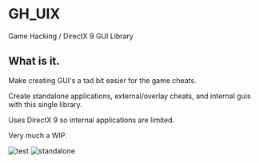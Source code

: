 # GH_UIX
Game Hacking / DirectX 9 GUI Library

## What is it.
Make creating GUI's a tad bit easier for the game cheats.

Create standalone applications, external/overlay cheats, and internal guis with this single library. 

Uses DirectX 9 so internal applications are limited.

Very much a WIP.

![test](https://i.imgur.com/VjAPOhc.png)
![standalone](https://i.imgur.com/jhYB6F6.png)
